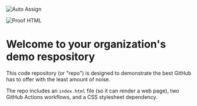 ![Auto Assign](https://github.com/menderdur/demo-repository/actions/workflows/auto-assign.yml/badge.svg)

![Proof HTML](https://github.com/menderdur/demo-repository/actions/workflows/proof-html.yml/badge.svg)

# Welcome to your organization's demo respository
This code repository (or "repo") is designed to demonstrate the best GitHub has to offer with the least amount of noise.

The repo includes an `index.html` file (so it can render a web page), two GitHub Actions workflows, and a CSS stylesheet dependency.
